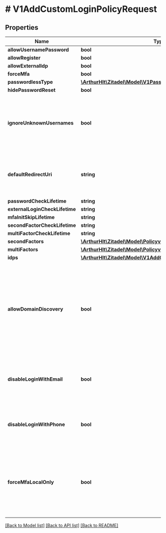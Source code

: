 # # V1AddCustomLoginPolicyRequest

## Properties

Name | Type | Description | Notes
------------ | ------------- | ------------- | -------------
**allowUsernamePassword** | **bool** |  | [optional]
**allowRegister** | **bool** |  | [optional]
**allowExternalIdp** | **bool** |  | [optional]
**forceMfa** | **bool** |  | [optional]
**passwordlessType** | [**\ArthurHlt\Zitadel\Model\V1PasswordlessType**](V1PasswordlessType.md) |  | [optional]
**hidePasswordReset** | **bool** |  | [optional]
**ignoreUnknownUsernames** | **bool** | defines if unknown username on login screen directly returns an error or always displays the password screen | [optional]
**defaultRedirectUri** | **string** | defines where the user will be redirected to if the login is started without app context (e.g. from mail) | [optional]
**passwordCheckLifetime** | **string** |  | [optional]
**externalLoginCheckLifetime** | **string** |  | [optional]
**mfaInitSkipLifetime** | **string** |  | [optional]
**secondFactorCheckLifetime** | **string** |  | [optional]
**multiFactorCheckLifetime** | **string** |  | [optional]
**secondFactors** | [**\ArthurHlt\Zitadel\Model\Policyv1SecondFactorType[]**](Policyv1SecondFactorType.md) |  | [optional]
**multiFactors** | [**\ArthurHlt\Zitadel\Model\Policyv1MultiFactorType[]**](Policyv1MultiFactorType.md) |  | [optional]
**idps** | [**\ArthurHlt\Zitadel\Model\V1AddCustomLoginPolicyRequestIDP[]**](V1AddCustomLoginPolicyRequestIDP.md) |  | [optional]
**allowDomainDiscovery** | **bool** | If set to true, the suffix (@domain.com) of an unknown username input on the login screen will be matched against the org domains and will redirect to the registration of that organization on success. | [optional]
**disableLoginWithEmail** | **bool** | defines if the user can additionally (to the login name) be identified by their verified email address | [optional]
**disableLoginWithPhone** | **bool** | defines if the user can additionally (to the login name) be identified by their verified phone number | [optional]
**forceMfaLocalOnly** | **bool** | if activated, only local authenticated users are forced to use MFA. Authentication through IDPs won&#39;t prompt a MFA step in the login. | [optional]

[[Back to Model list]](../../README.md#models) [[Back to API list]](../../README.md#endpoints) [[Back to README]](../../README.md)
